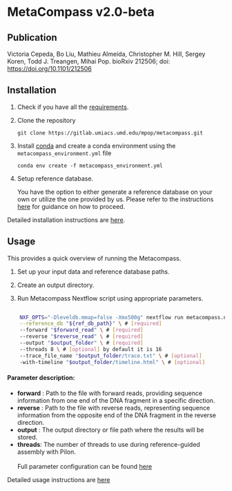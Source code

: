 # MetaCompass v2.0-beta

## Publication

Victoria Cepeda, Bo Liu, Mathieu Almeida, Christopher M. Hill, Sergey Koren, Todd J. Treangen, Mihai Pop.
bioRxiv 212506; doi: https://doi.org/10.1101/212506

## Installation

1. Check if you have all the [requirements](docs/installation_and_requirements.md#requirements-).
2. Clone the repository
    ```shell
    git clone https://gitlab.umiacs.umd.edu/mpop/metacompass.git
    ```

3. Install [conda](https://docs.conda.io/projects/conda/en/latest/user-guide/install/linux.html) and
   create a conda environment using the `metacompass_environment.yml` file

    ```shell
    conda env create -f metacompass_environment.yml
    ```

4. Setup reference database.

    You have the option to either generate a reference database on your own or utilize the one provided by us. Please refer to the instructions [here](docs/installation_and_requirements.md#3-setup-reference-database) for guidance on how to proceed.


Detailed installation instructions are [here](docs/installation_and_requirements.md).

## Usage 

This provides a quick overview of running the Metacompass.

1. Set up your input data and reference database paths.

2. Create an output directory.

3. Run Metacompass Nextflow script using appropriate parameters.

```bash
    
    NXF_OPTS="-Dleveldb.mmap=false -Xmx500g" nextflow run metacompass.nf \
    --reference_db "${ref_db_path}" \ # [required]
    --forward "$forward_read" \ # [required]
    --reverse "$reverse_read" \ # [required]
    --output "$output_folder" \ # [required]
    --threads 8 \ # [optional] by default it is 16
    --trace_file_name "$output_folder/trace.txt" \ # [optional] 
    -with-timeline "$output_folder/timeline.html" \ # [optional]
```

#### Parameter description: <br/>

- **forward** : Path to the file with forward reads, providing sequence information from one end of the DNA fragment in
  a specific direction.
- **reverse** : Path to the file with reverse reads, representing sequence information from the opposite end of the DNA
  fragment in the reverse direction.
- **output** : The output directory or file path where the results will be stored.
- **threads**: The number of threads to use during reference-guided assembly with Pilon.
  <br/> <br/>
  Full parameter configuration can be found [here](./docs/parameter_configuration.md)

Detailed usage instructions are [here](docs/usage_guide.md)